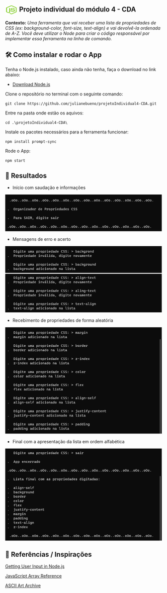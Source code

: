 ## <a href="#"><img align="center" alt="nodejs" height="30" width="40" src="https://raw.githubusercontent.com/devicons/devicon/master/icons/nodejs/nodejs-original.svg"></a> Projeto individual do módulo 4 - CDA 

**Contexto:** *Uma ferramenta que vai receber uma lista de propriedades de CSS (ex: 
background-color, font-size, text-align) e vai devolvê-la ordenada de A-Z.
Você deve utilizar o Node para criar o código responsável por
implementar essa ferramenta na linha de comando.*

## 🛠️ Como instalar e rodar o App

 Tenha o Node.js instalado, caso ainda não tenha, faça o download no link abaixo: 

- [Download Node.js](https://nodejs.org/)

Clone o repositório no terminal com o seguinte comando:

```
git clone https://github.com/julianebueno/projetoIndividual4-CDA.git
```

Entre na pasta onde estão os aquivos:

```
cd .\projetoIndividual4-CDA\
```
Instale os pacotes necessários para a ferramenta funcionar:
```
npm install prompt-sync
```
Rode o App:
```
npm start
```

## 🚀 Resultados

- Início com saudação e informações

![imagemSaudação](./src/utils/images/a-saudacao.png)

- Mensagens de erro e acerto

![imagemInput1](./src/utils/images/b-input1.png)
![imagemInput2](./src/utils/images/c-input2.png)

- Recebimento de propriedades de forma aleatória

![imagemInput3](./src/utils/images/d-input3.png)

- Final com a apresentação da lista em ordem alfabética

![imagemFinal](./src/utils/images/e-final.png)

## 📄 Referências / Inspirações

[Getting User Input in Node.js](https://www.codecademy.com/article/getting-user-input-in-node-js)

[JavaScript Array Reference](https://www.w3schools.com/jsref/jsref_obj_array.asp)

[ASCII Art Archive](https://www.asciiart.eu/art-and-design)
